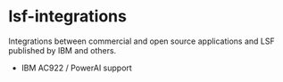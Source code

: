 # lsf-integrations
Integrations between commercial and open source applications and LSF published by IBM and others.
+ IBM AC922 / PowerAI support
